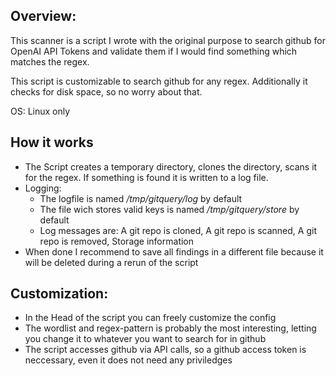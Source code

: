 ## Overview:
This scanner is a script I wrote with the original purpose to search github for OpenAI API Tokens and validate them if I would find something which matches the regex.

This script is customizable to search github for any regex. Additionally it checks for disk space, so no worry about that.

OS: Linux only


## How it works
- The Script creates a temporary directory, clones the directory, scans it for the regex. If something is found it is written to a log file.
- Logging: 
  + The logfile is named */tmp/gitquery/log* by default
  + The file wich stores valid keys is named */tmp/gitquery/store* by default
  + Log messages are: A git repo is cloned, A git repo is scanned, A git repo is removed, Storage information
- When done I recommend to save all findings in a different file because it will be deleted during a rerun of the script


## Customization:
- In the Head of the script you can freely customize the config
- The wordlist and regex-pattern is probably the most interesting, letting you change it to whatever you want to search for in github
- The script accesses github via API calls, so a github access token is neccessary, even it does not need any priviledges

